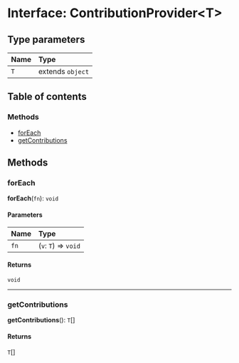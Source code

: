# Interface: ContributionProvider\<T>

## Type parameters

| Name | Type |
| :------ | :------ |
| `T` | extends `object` |

## Table of contents

### Methods

* [forEach](/en/auto-docs/core/interfaces/ContributionProvider.md#foreach)
* [getContributions](/en/auto-docs/core/interfaces/ContributionProvider.md#getcontributions)

## Methods

### forEach

**forEach**(`fn`): `void`

#### Parameters

| Name | Type |
| :------ | :------ |
| `fn` | (`v`: `T`) => `void` |

#### Returns

`void`

***

### getContributions

**getContributions**(): `T`\[]

#### Returns

`T`\[]
